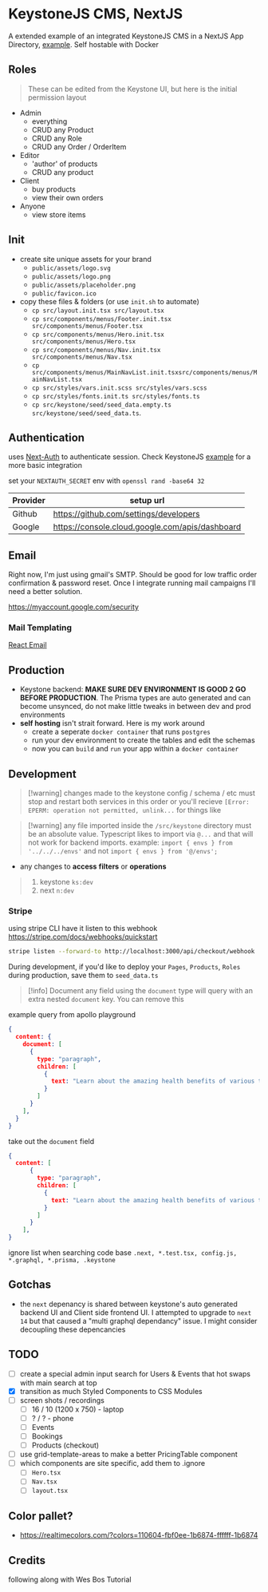 # KeystoneJS CMS, NextJS

A extended example of an integrated KeystoneJS CMS in a NextJS App Directory, [example](https://github.com/keystonejs/keystone/tree/main/examples/framework-nextjs-app-directory). Self hostable with Docker

## Roles

> These can be edited from the Keystone UI, but here is the initial permission layout

- Admin 
  - everything
  - CRUD any Product
  - CRUD any Role
  - CRUD any Order / OrderItem
- Editor 
  - 'author' of products
  - CRUD any product
- Client 
  - buy products
  - view their own orders
- Anyone 
  - view store items

## Init

- create site unique assets for your brand 
  - `public/assets/logo.svg`
  - `public/assets/logo.png`
  - `public/assets/placeholder.png`
  - `public/favicon.ico`
- copy these files & folders (or use `init.sh` to automate) 
  - `cp src/layout.init.tsx src/layout.tsx`
  - `cp src/components/menus/Footer.init.tsx src/components/menus/Footer.tsx`
  - `cp src/components/menus/Hero.init.tsx src/components/menus/Hero.tsx`
  - `cp src/components/menus/Nav.init.tsx src/components/menus/Nav.tsx`
  - `cp src/components/menus/MainNavList.init.tsxsrc/components/menus/MainNavList.tsx` <!-- - `cp src/styles-init src/styles` -->
  - `cp src/styles/vars.init.scss src/styles/vars.scss`
  - `cp src/styles/fonts.init.ts src/styles/fonts.ts`
  - `cp src/keystone/seed/seed_data.empty.ts src/keystone/seed/seed_data.ts`.

## Authentication

uses [Next-Auth](https://next-auth.js.org/) to authenticate session. Check KeystoneJS [example](https://github.com/keystonejs/keystone/tree/main/examples/custom-session-next-auth) for a more basic integration

set your `NEXTAUTH_SECRET` env with `openssl rand -base64 32`

| Provider | setup url |
|----------|-----------|
| Github | https://github.com/settings/developers |
| Google | https://console.cloud.google.com/apis/dashboard |

## Email

Right now, I'm just using gmail's SMTP. Should be good for low traffic order confirmation & password reset. Once I integrate running mail campaigns I'll need a better solution.

https://myaccount.google.com/security

### Mail Templating

[React Email](https://react.email/)

## Production

- Keystone backend: **MAKE SURE DEV ENVIRONMENT IS GOOD 2 GO BEFORE PRODUCTION**. The Prisma types are auto generated and can become unsynced, do not make little tweaks in between dev and prod environments
- **self hosting** isn't strait forward. Here is my work around 
  - create a seperate `docker container` that runs `postgres`
  - run your dev environment to create the tables and edit the schemas
  - now you can `build` and `run` your app within a `docker container`

## Development

> [!warning] changes made to the keystone config / schema / etc must stop and restart both services in this order or you'll recieve `[Error: EPERM: operation not permitted, unlink...` for things like

> [!warning] any file imported inside the `/src/keystone` directory must be an absolute value. Typescript likes to import via `@...` and that will not work for backend imports. example: `import { envs } from '../../../envs'` and not `import { envs } from '@/envs';`

- any changes to **access** **filters** or **operations**

> 1. keystone `ks:dev`
> 2. next `n:dev`

### Stripe

using stripe CLI have it listen to this webhook
https://stripe.com/docs/webhooks/quickstart

```sh
stripe listen --forward-to http://localhost:3000/api/checkout/webhook
```

During development, if you'd like to deploy your `Pages`, `Products`, `Roles` during production, save them to `seed_data.ts`

> [!info] Document
> any field using the `document` type will query with an extra nested `document` key. You can remove this

example query from apollo playground

```json
{
  content: { 
    document: [
      {
        type: "paragraph",
        children: [
          {
            text: "Learn about the amazing health benefits of various types of berries, including blueberries, strawberries, and raspberries."
          }
        ]
      }
    ],
  }
}
```

take out the `document` field

```json
{
  content: [
      {
        type: "paragraph",
        children: [
          {
            text: "Learn about the amazing health benefits of various types of berries, including blueberries, strawberries, and raspberries."
          }
        ]
      }
    ],
}
```

ignore list when searching code base `.next, *.test.tsx, config.js, *.graphql, *.prisma, .keystone`

## Gotchas

- the `next` depenancy is shared between keystone's auto generated backend UI and Client side frontend UI. I attempted to upgrade to `next 14` but that caused a "multi graphql dependancy" issue. I might consider decoupling these depencancies

## TODO

- [ ] create a special admin input search for Users & Events that hot swaps with main search at top
- [x] transition as much Styled Components to CSS Modules
- [ ] screen shots / recordings
  - [ ] 16 / 10 (1200 x 750) - laptop
  - [ ] ? / ? - phone
  - [ ] Events
  - [ ] Bookings
  - [ ] Products (checkout)
- [ ] use grid-template-areas to make a better PricingTable component
- [ ] which components are site specific, add them to .ignore
  - [ ] `Hero.tsx`
  - [ ] `Nav.tsx`
  - [ ] `layout.tsx`

## Color pallet?

- https://realtimecolors.com/?colors=110604-fbf0ee-1b6874-ffffff-1b6874

## Credits

following along with Wes Bos Tutorial